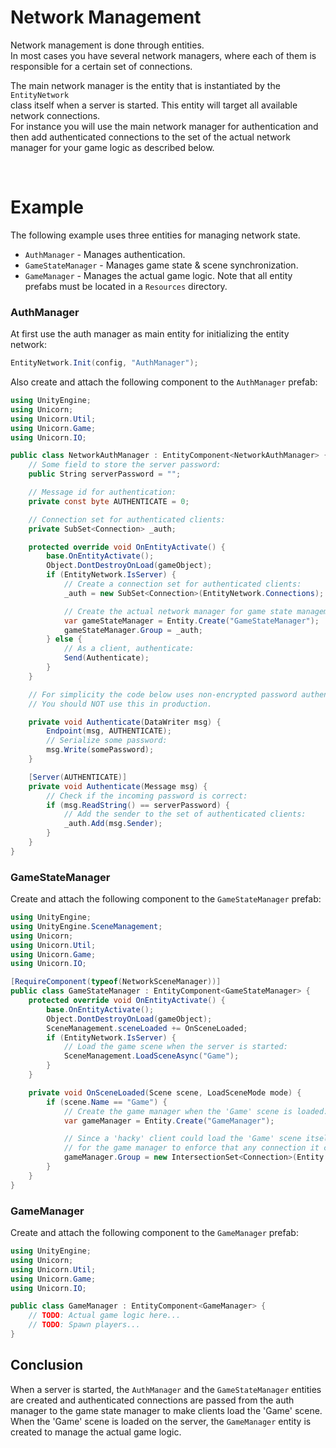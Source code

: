 # Network Management
Network management is done through entities.<br/>
In most cases you have several network managers, where each of them is responsible for a certain set of connections.

The main network manager is the entity that is instantiated by the `EntityNetwork`<br/>
class itself when a server is started. This entity will target all available network connections.<br/>
For instance you will use the main network manager for authentication and then add authenticated connections to the set of the actual network manager for your game logic as described below.

<br/>



# Example
The following example uses three entities for managing network state.
+ `AuthManager` - Manages authentication.
+ `GameStateManager` - Manages game state & scene synchronization.
+ `GameManager` - Manages the actual game logic.
Note that all entity prefabs must be located in a `Resources` directory.

### AuthManager
At first use the auth manager as main entity for initializing the entity network:
```cs
EntityNetwork.Init(config, "AuthManager");
```

Also create and attach the following component to the `AuthManager` prefab:
```cs
using UnityEngine;
using Unicorn;
using Unicorn.Util;
using Unicorn.Game;
using Unicorn.IO;

public class NetworkAuthManager : EntityComponent<NetworkAuthManager> {
	// Some field to store the server password:
	public String serverPassword = "";

	// Message id for authentication:
	private const byte AUTHENTICATE = 0;

	// Connection set for authenticated clients:
	private SubSet<Connection> _auth;

	protected override void OnEntityActivate() {
		base.OnEntityActivate();
		Object.DontDestroyOnLoad(gameObject);
		if (EntityNetwork.IsServer) {
			// Create a connection set for authenticated clients:
			_auth = new SubSet<Connection>(EntityNetwork.Connections);

			// Create the actual network manager for game state management:
			var gameStateManager = Entity.Create("GameStateManager");
			gameStateManager.Group = _auth;
		} else {
			// As a client, authenticate:
			Send(Authenticate);
		}
	}

	// For simplicity the code below uses non-encrypted password authentication.
	// You should NOT use this in production.

	private void Authenticate(DataWriter msg) {
		Endpoint(msg, AUTHENTICATE);
		// Serialize some password:
		msg.Write(somePassword);
	}

	[Server(AUTHENTICATE)]
	private void Authenticate(Message msg) {
		// Check if the incoming password is correct:
		if (msg.ReadString() == serverPassword) {
			// Add the sender to the set of authenticated clients:
			_auth.Add(msg.Sender);
		}
	}
}
```

### GameStateManager
Create and attach the following component to the `GameStateManager` prefab:
```cs
using UnityEngine;
using UnityEngine.SceneManagement;
using Unicorn;
using Unicorn.Util;
using Unicorn.Game;
using Unicorn.IO;

[RequireComponent(typeof(NetworkSceneManager))]
public class GameStateManager : EntityComponent<GameStateManager> {
	protected override void OnEntityActivate() {
		base.OnEntityActivate();
		Object.DontDestroyOnLoad(gameObject);
		SceneManagement.sceneLoaded += OnSceneLoaded;
		if (EntityNetwork.IsServer) {
			// Load the game scene when the server is started:
			SceneManagement.LoadSceneAsync("Game");
		}
	}

	private void OnSceneLoaded(Scene scene, LoadSceneMode mode) {
		if (scene.Name == "Game") {
			// Create the game manager when the 'Game' scene is loaded:
			var gameManager = Entity.Create("GameManager");

			// Since a 'hacky' client could load the 'Game' scene itself, you should use an intersection set
			// for the game manager to enforce that any connection it communicates with is also authenticated!
			gameManager.Group = new IntersectionSet<Connection>(Entity.Group, EntityNetwork.Scene);
		}
	}
}
```

### GameManager
Create and attach the following component to the `GameManager` prefab:
```cs
using UnityEngine;
using Unicorn;
using Unicorn.Util;
using Unicorn.Game;
using Unicorn.IO;

public class GameManager : EntityComponent<GameManager> {
	// TODO: Actual game logic here...
	// TODO: Spawn players...
}
```

## Conclusion
When a server is started, the `AuthManager` and the `GameStateManager` entities are created and authenticated connections are passed from the auth manager to the game state manager to make clients load the 'Game' scene. When the 'Game' scene is loaded on the server, the `GameManager` entity is created to manage the actual game logic.
